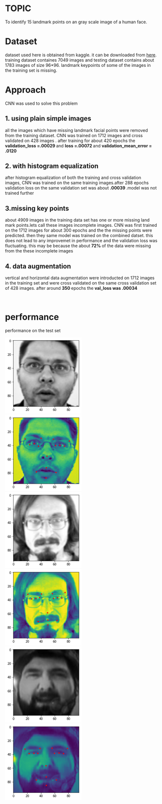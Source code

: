 # TOPIC<br/> 
To identify 15 landmark points on an gray scale image of a human face.

# Dataset<br/>
dataset used here is obtained from kaggle. it can be downloaded from <a href ="https://www.kaggle.com/c/facial-keypoints-detection/">here</a>. training dataset containes 7049 images and testing dataset contains about 1783 images of size 96*96. landmark keypoints of some of the images in the training set is missing.


# Approach<br/>
CNN was used to solve this problem
## 1. using plain simple images
all the images which have missing landmark facial points were removed from the training dataset. CNN was trained on 1712 images and cross validated on 428 images . after training for about 420 epochs the <b> validation_loss =.00029 </b> and <b> loss =.00072 </b> and <b> validation_mean_error = .0120 </b>

## 2. with histogram equalization 
after histogram equalization of both the training and cross validation images, CNN was trained on the same training images.after 288 epochs validation loss on the same validation set was about <b> .00039 </b>.model was not trained further



## 3.missing key points 
about 4909 images in the training data set has one or more missing land mark points.lets call these images incomplete images. CNN was first trained on the 1712 images for about 300 epochs and the the missing points were predicted. then they same model was trained on the combined datset. this does not lead to any improvemet in performance and the validation loss was fluctuating. this may be because the about <b> 72% </b> of the data were missing from the these incomplete images

## 4. data augmentation 
vertical and horizontal data augmentation were introducted on 1712 images in the training set and were cross validated on the same cross validation set of 428 images. after around <b> 350 </b> epochs the <b> val_loss was .00034 </b>

<br/>

# performance<br/>
performance on the test set<br/>

<img src ='https://github.com/adibyte95/face-key-points-detection/blob/master/images/1a.png'> &nbsp; <img src='https://github.com/adibyte95/face-key-points-detection/blob/master/images/1b.png'>
<br/>
<img src ='https://github.com/adibyte95/face-key-points-detection/blob/master/images/2a.png'> &nbsp;
<img src ='https://github.com/adibyte95/face-key-points-detection/blob/master/images/2b.png'>
<br/>
<img src ='https://github.com/adibyte95/face-key-points-detection/blob/master/images/3a.png'>
<img src ='https://github.com/adibyte95/face-key-points-detection/blob/master/images/3b.png'>


